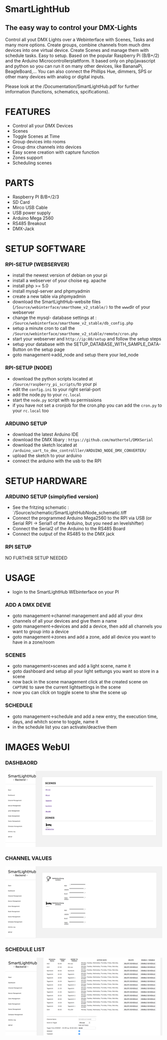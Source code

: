 # SmartLightHub
## The easy way to control your DMX-Lights
Control all yout DMX Lights over a Webinterface with Scenes, Tasks and many more options.
Create groups, combine channels from much dmx devices into one virtual device. Create Scenes and manage them with schedule tasks. Easy to setup.
Based on the popular Raspberry Pi (B/B+/2) and the Arduino Microcontrollerplattform.
It based only on php/javascript and python so you can run it on many other devices, like BananaPi, BeagleBoard,... You can also connect the Phillips Hue, dimmers, SPS or other many devices with analog or digital inputs.

Please look at the /Documentation/SmartLightHub.pdf for further imformation (functions, schematics, spcifications).

# FEATURES
* Control all your DMX Devices
* Scenes
* Toggle Scenes at Time
* Group devices into rooms
* Group dmx channels into devices
* Easy scene creation with capture function
* Zones support
* Scheduling scenes

# PARTS
* Raspberry PI B/B+/2/3
* SD Card
* Mirco USB Cable
* USB power supply
* Arduino Mega 2560
* RS485 Breakout
* DMX-Jack

# SETUP SOFTWARE
### RPI-SETUP (WEBSERVER)
* install the newest version of debian on your pi
* install a webserver of your choise eg. apache
* install php >= 5.0
* install mysql-server and phpmyadmin
* create a new table via phpmyadmin
* download the SmartLightHub-website files (`/Source/webinterface/smarthome_v2_stable/)` to the `www`dir of your webserver
* change the mysql- database settings at : `/Source/webinterface/smarthome_v2_stable/db_config.php`
* setup a minute cron to call the `/Source/webinterface/smarthome_v2_stable/remote/cron.php`
* start your webserver and `http://ip:80/setup` and follow the setup steps
* setup your database with the SETUP_DATABASE_WITH_SAMPLE_DATA-Button on the setup page
* goto management->add_node and setup there your led_node

### RPI-SETUP (NODE)
* download the python scripts located at `/Source/raspberry_pi_scripts/`to your pi
* edit the `config.ini` to your right serial-port
* add the node.py to your `rc.local`
* start the `node.py` script with su permissions
* if you have not set a cronjob for the cron.php you can add the `cron.py` to your `rc.local` too

### ARDUINO SETUP
* download the latest Arduino IDE
* download the DMX libary : `https://github.com/mathertel/DMXSerial`
* download the sketch located at `/arduino_uart_to_dmx_controlller/ARDUINO_NODE_DMX_CONVERTER/`
* upload the sketch to your arduino
* connect the arduino with the usb to the RPI

# SETUP HARDWARE
### ARDUINO SETUP (simplyfied version)
* See the fritzing schematic : `/Source/schematic/SmartLightHubNode_schematic.tiff
* Connect the programmed Arduino Mega2560 to the RPI via USB (or Serial RPI -> Serial1 of the Arduino, but you need an levelshifter)
* Connect the Serial2 of the Arduino to the RS485 Board
* Connect the output of the RS485 to the DMX jack

### RPI SETUP
NO FURTHER SETUP NEEDED

# USAGE
* login to the SmartLightHub WEbinterface on your PI
### ADD A DMX DEVIE
* goto management->channel management and add all your dmx channels of all your devices and give them a name
* goto management->devices and add a device, then add all channels you want to group into a device
* goto management->zones and add a zone, add all device you want to have in a zone/room

### SCENES
* goto management>scenes and add a light scene, name it
* goto dashboard and setup all your light settungs you want so store in a scene
* now back in the scene management click at the created scene on `CAPTURE` to save the current lightsettings in the scene
* now you can click on toggle scene to shw the scene up

### SCHEDULE
* goto management->schedule and add a new entry, the execution time, days, and whitch scene to toggle, name it
* in the schedule list you can activate/deactive them


# IMAGES WebUI
### DASHBAORD
![Gopher image](Documentation/webinterface_screenshots_v2/smarthome_start.png)
### CHANNEL VALUES
![Gopher image](/Documentation/webinterface_screenshots_v2/smarthome_dashboard.png)
### SCHEDULE LIST
![Gopher image](Documentation/webinterface_screenshots_v2/smarthome_schedule.png)

